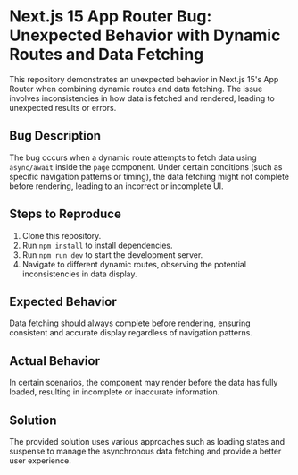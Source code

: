 # Next.js 15 App Router Bug: Unexpected Behavior with Dynamic Routes and Data Fetching

This repository demonstrates an unexpected behavior in Next.js 15's App Router when combining dynamic routes and data fetching.  The issue involves inconsistencies in how data is fetched and rendered, leading to unexpected results or errors.

## Bug Description
The bug occurs when a dynamic route attempts to fetch data using `async/await` inside the `page` component. Under certain conditions (such as specific navigation patterns or timing), the data fetching might not complete before rendering, leading to an incorrect or incomplete UI.

## Steps to Reproduce
1. Clone this repository.
2. Run `npm install` to install dependencies.
3. Run `npm run dev` to start the development server.
4. Navigate to different dynamic routes, observing the potential inconsistencies in data display.

## Expected Behavior
Data fetching should always complete before rendering, ensuring consistent and accurate display regardless of navigation patterns.

## Actual Behavior
In certain scenarios, the component may render before the data has fully loaded, resulting in incomplete or inaccurate information. 

## Solution
The provided solution uses various approaches such as loading states and suspense to manage the asynchronous data fetching and provide a better user experience. 